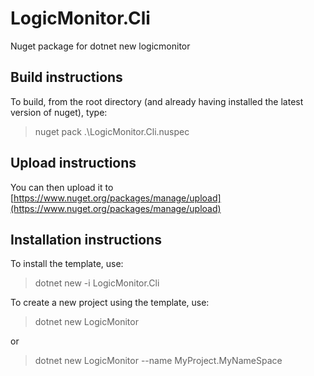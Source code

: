 # LogicMonitor.Cli

Nuget package for dotnet new logicmonitor

## Build instructions

To build, from the root directory (and already having installed the latest version of nuget), type:
> nuget pack .\LogicMonitor.Cli.nuspec

## Upload instructions
You can then upload it to [https://www.nuget.org/packages/manage/upload](https://www.nuget.org/packages/manage/upload)

## Installation instructions
To install the template, use:
> dotnet new -i LogicMonitor.Cli

To create a new project using the template, use:
> dotnet new LogicMonitor

or

> dotnet new LogicMonitor --name MyProject.MyNameSpace